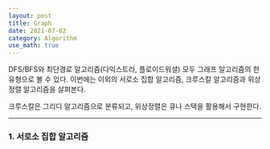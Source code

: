 ```yaml
---
layout: post
title: Graph
date: 2021-07-02
category: Algorithm
use_math: true
---
```


DFS/BFS와 최단경로 알고리즘(다익스트라, 플로이드워셜) 모두 그래프 알고리즘의 한 유형으로 볼 수 있다. 이번에는 이외의 서로소 집합 알고리즘, 크루스칼 알고리즘과 위상정렬 알고리즘을 살펴본다.

크루스칼은 그리디 알고리즘으로 분류되고, 위상정렬은 큐나 스택을 활용해서 구현한다.

---

### 1. 서로소 집합 알고리즘


